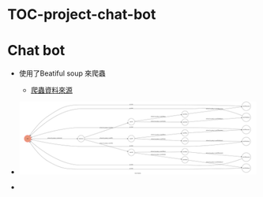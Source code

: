 # TOC-project-chat-bot


Chat bot
=============
* 使用了Beatiful soup 來爬蟲
  * [爬蟲資料來源](https://www.ptt.cc/bbs/Gamesale/index.html "Title")
  
* ![state的狀態圖](/fsm.png)
* 
